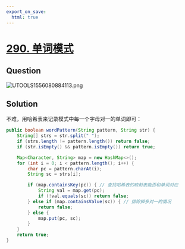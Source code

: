 ```yaml
---
export_on_save:
  html: true
---
```

    
# [290. 单词模式](https://leetcode-cn.com/problems/word-pattern/)
    
## Question

![UTOOLS1556080884113.png](https://i.loli.net/2019/04/24/5cbfe8f5f1e2c.png)

## Solution

不难，用哈希表来记录模式中每一个字母对一的单词即可：

```java
public boolean wordPattern(String pattern, String str) {
    String[] strs = str.split(" ");
    if (strs.length != pattern.length()) return false;
    if (str.isEmpty() && pattern.isEmpty()) return true;

    Map<Character, String> map = new HashMap<>();
    for (int i = 0; i < pattern.length(); i++) {
        char pc = pattern.charAt(i);
        String sc = strs[i];

        if (map.containsKey(pc)) { // 查找哈希表的映射表能否和单词对应
            String val = map.get(pc);
            if (!val.equals(sc)) return false;
        } else if (map.containsValue(sc)) { // 排除掉多对一的情况
            return false;
        } else {
            map.put(pc, sc);
        }
    }
    return true;
}
```
